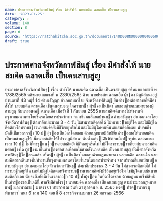 ```yaml
---
name: ประกาศศาลจังหวัดกาฬสินธุ์ เรื่อง มีคำสั่งให้ นายสมคิด ฉลาดเอื้อ เป็นคนสาบสูญ
date: '2023-01-25'
category: ง
volume: 140
section: 8
page: 6
source: 'https://ratchakitcha.soc.go.th/documents/140D008N0000000000600.pdf'
draft: true
---
```


# ประกาศศาลจังหวัดกาฬสินธุ์ เรื่อง มีคำสั่งให้ นายสมคิด ฉลาดเอื้อ เป็นคนสาบสูญ

ประกาศศาลจังหวัดกาฬสินธุ เรื่อง คําสั่งให้ นายสมคิด ฉลาดเอื้อ เป็นคนสาบสูญ คดีหมายเลขดําที่ พ 1788/2565 คดีหมายเลขแดงที่ พ 2360/2565 ด้วย นายประสพ ฉลาดเอื้อ ผู้รอง มีภูมิลําเนาอยู่บ้านเลขที่ 43 หมู่ที่ 14 ตําบลธัญญา อําเภอกมลาไสย จังหวัดกาฬสินธุ ยื่นคํารองต่อศาลขอให้มีคําสั่งให้ นายสมคิด ฉลาดเอื้อ เป็นคนสาบสูญ ใจความวา ผู้รองเป็นบิดาโดยชอบด้วยกฎหมายของผู้สาบสูญ กับนางอนงค ฉลาดเอื้อ เมื่อวันที่ 1 กันยายน 2555 นายสมคิดเดินทางไปทํางานที่กรุงเทพมหานครโดยขึ้นรถโดยสารประจําทาง จากบริเวณสี่แยกบ้านบอ ตําบลธัญญา อําเภอกมลาไสย จังหวัดกาฬสินธุ ต่อมาอีกประมาณ 3 - 4 วัน ไม่สามารถติดต่อได้ ไม่ทราบวาอยู่ที่ใด และไม่มีผู้ใดติดต่อหรือทราบขาวนายสมคิดยังมีชีวิตอยู่หรือไม่ และไม่มีผู้ใดพบเห็นนายสมคิดอีกเลย นับจนถึงบัดนี้เป็นเวลากวา 10 ป ผู้รองเป็นบิดาโดยชอบ ด้วยกฎหมายมีสิทธิยื่นคํารองขอให้นายสมคิดเป็นคนสาบสูญได้ เมื่อนายสมคิดได้ไปจากภูมิลําเนา นับตั้งแต่ป 2555 จนถึงปจจุบัน ตลอดระยะเวลา 10 ป ไม่มีใครรูแนวานายสมคิดยังมีชีวิตอยู่หรือไม่ ไม่มีใครทราบขาวเกี่ยวกับนายสมคิดแต่อยางใด ผู้รองมายื่นคํารองต่อศาลเพื่อขอให้ศาลสั่งนายสมคิด เป็นคนสาบสูญ บัดนี้ศาลจังหวัดกาฬสินธุไตสวนแล้ว เห็นวา ผู้รองเป็นบิดาโดยชอบด้วยกฎหมายของ นายสมคิด ฉลาดเอื้อ นายสมคิดออกเดินทางไปทํางานที่กรุงเทพมหานครโดยขึ้นรถโดยสารประจําทาง จากบริเวณสี่แยกบ้านบอ ตําบลธัญญา อําเภอกมลาไสย จังหวัดกาฬสินธุ ต่อมาอีกประมาณ 3 - 4 วัน ไม่สามารถติดต่อได้ ไม่ทราบวาอยู่ที่ใด และไม่มีผู้ใดติดต่อหรือทราบขาวนายสมคิดยังมีชีวิตอยู่หรือไม่ ไม่มีผู้ใดพบเห็นนายสมคิดอีกเลย นับจนถึงบัดนี้เป็นเวลากวา 10 ป ทั้งผู้รองเป็นบิดาโดยชอบ ด้วยกฎหมายจึงมีสิทธิยื่นคํารองขอเป็นคดีนี้ ศาลจึงมีคําสั่งวา นายสมคิด ฉลาดเอื้อ เป็นคนสาบสูญ ตามประมวลกฎหมายแพงและพาณิชย มาตรา 61 ประกาศ ณ วันที่ 31 ตุลาคม พ.ศ. 2565 พงศ ทีปตธนากร ผู้พิพากษา ้ หนา 6 ่ เลม 140 ตอนที่ 8 ง ราชกิจจานุเบกษา 26 มกราคม 2566
